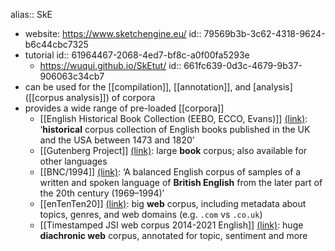 alias:: SkE

- website: https://www.sketchengine.eu/
  id:: 79569b3b-3c62-4318-9624-b6c44cbc7325
- tutorial
  id:: 61964467-2068-4ed7-bf8c-a0f00fa5293e
	- https://wuqui.github.io/SkEtut/
	  id:: 661fc639-0d3c-4679-9b37-906063c34cb7
- can be used for the [[compilation]], [[annotation]], and [analysis]([[corpus analysis]]) of corpora
- provides a wide range of pre-loaded [[corpora]]
	- [[English Historical Book Collection (EEBO, ECCO, Evans)]] [(link)](https://app.sketchengine.eu/#dashboard?corpname=preloaded%2Fearly_english&corp_info=1): ‘**historical** corpus collection of English books published in the UK and the USA between 1473 and 1820’
	- [[Gutenberg Project]] [(link)](https://app.sketchengine.eu/#dashboard?corpname=preloaded%2Fgutenberg20_en&corp_info=1): large **book** corpus; also available for other languages
	- [[BNC/1994]] [(link)](https://app.sketchengine.eu/#dashboard?corpname=preloaded%2Fbnc2_tt21&corp_info=1): ‘A balanced English corpus of samples of a written and spoken language of **British English** from the later part of the 20th century (1969–1994)’
	- [[enTenTen20]] [(link)](https://www.sketchengine.eu/ententen-english-corpus/): big **web** corpus, including metadata about topics, genres, and web domains (e.g. `.com` vs `.co.uk`)
	- [[Timestamped JSI web corpus 2014-2021 English]] [(link)](https://app.sketchengine.eu/#dashboard?corpname=preloaded%2Feng_jsi_newsfeed_virt&corp_info=1): huge **diachronic web** corpus, annotated for topic, sentiment and more